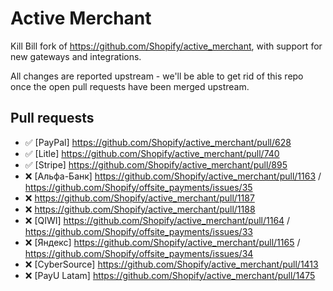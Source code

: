 # Active Merchant

Kill Bill fork of https://github.com/Shopify/active_merchant, with support for new gateways and integrations.

All changes are reported upstream - we'll be able to get rid of this repo once the open pull requests have been merged upstream.

## Pull requests

* :white_check_mark: [PayPal] https://github.com/Shopify/active_merchant/pull/628
* :white_check_mark: [Litle] https://github.com/Shopify/active_merchant/pull/740
* :white_check_mark: [Stripe] https://github.com/Shopify/active_merchant/pull/895
* :x: [Альфа-Банк] https://github.com/Shopify/active_merchant/pull/1163 / https://github.com/Shopify/offsite_payments/issues/35
 * :x: https://github.com/Shopify/active_merchant/pull/1187
 * :x: https://github.com/Shopify/active_merchant/pull/1188
* :x: [QIWI] https://github.com/Shopify/active_merchant/pull/1164 / https://github.com/Shopify/offsite_payments/issues/33
* :x: [Яндекс] https://github.com/Shopify/active_merchant/pull/1165 / https://github.com/Shopify/offsite_payments/issues/34
* :x: [CyberSource] https://github.com/Shopify/active_merchant/pull/1413
* :x: [PayU Latam] https://github.com/Shopify/active_merchant/pull/1475
